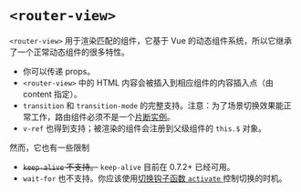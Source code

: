 # `<router-view>`

`<router-view>` 用于渲染匹配的组件，它基于 Vue 的动态组件系统，所以它继承了一个正常动态组件的很多特性。

- 你可以传递 props。
- `<router-view>` 中的 HTML 内容会被插入到相应组件的内容插入点（由 content 指定）。
- `transition` 和 `transition-mode` 的完整支持。注意：为了场景切换效果能正常工作，路由组件必须不是一个[片断实例](http://vuejs.org/guide/components.html#Fragment_Instance)。
- `v-ref` 也得到支持；被渲染的组件会注册到父级组件的 `this.$` 对象。

然而，它也有一些限制

- ~~`keep-alive` 不支持。~~ `keep-alive` 目前在 0.7.2+ 已经可用。
- `wait-for` 也不支持。你应该使用[切换钩子函数 `activate` ](pipeline/activate.html)控制切换的时机。
